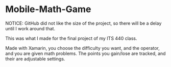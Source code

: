 # Mobile-Math-Game

NOTICE: GitHub did not like the size of the project, so there will be a delay until I work around that.

This was what I made for the final project of my ITS 440 class. 

Made with Xamarin, you choose the difficulty you want, and the operator, and you are given math problems. The points you gain/lose are tracked, and their are adjustable settings.

